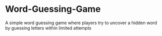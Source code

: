 # Word-Guessing-Game
A simple word guessing game where players try to uncover a hidden word by guessing letters within limited attempts
